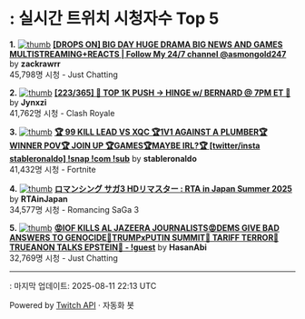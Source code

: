 # : 실시간 트위치 시청자수 Top 5

**1.** [![thumb](https://static-cdn.jtvnw.net/previews-ttv/live_user_zackrawrr-320x180.jpg)](https://twitch.tv/zackrawrr)
**[[DROPS ON] BIG DAY HUGE DRAMA BIG NEWS AND GAMES MULTISTREAMING+REACTS | Follow My 24/7 channel @asmongold247](https://twitch.tv/zackrawrr)** by **zackrawrr**<br>45,798명 시청  - Just Chatting

**2.** [![thumb](https://static-cdn.jtvnw.net/previews-ttv/live_user_jynxzi-320x180.jpg)](https://twitch.tv/Jynxzi)
**[[223/365] 🚨 TOP 1K PUSH -> HINGE w/ BERNARD @ 7PM ET 🚨](https://twitch.tv/Jynxzi)** by **Jynxzi**<br>41,762명 시청  - Clash Royale

**3.** [![thumb](https://static-cdn.jtvnw.net/previews-ttv/live_user_stableronaldo-320x180.jpg)](https://twitch.tv/stableronaldo)
**[🏆 99 KILL LEAD VS XQC 🏆1V1 AGAINST A PLUMBER🏆WINNER POV🏆 JOIN UP 🏆GAMES🏆MAYBE IRL?🏆 [twitter/insta stableronaldo] !snap !com !sub](https://twitch.tv/stableronaldo)** by **stableronaldo**<br>41,432명 시청  - Fortnite

**4.** [![thumb](https://static-cdn.jtvnw.net/previews-ttv/live_user_rtainjapan-320x180.jpg)](https://twitch.tv/RTAinJapan)
**[ロマンシング サガ3 HDリマスター : RTA in Japan Summer 2025](https://twitch.tv/RTAinJapan)** by **RTAinJapan**<br>34,577명 시청  - Romancing SaGa 3

**5.** [![thumb](https://static-cdn.jtvnw.net/previews-ttv/live_user_hasanabi-320x180.jpg)](https://twitch.tv/HasanAbi)
**[😡IOF KILLS AL JAZEERA JOURNALISTS😡DEMS GIVE BAD ANSWERS TO GENOCIDE🤬TRUMPxPUTIN SUMMIT🤬 TARIFF TERROR🤬TRUEANON TALKS EPSTEIN🤬 - !guest](https://twitch.tv/HasanAbi)** by **HasanAbi**<br>32,769명 시청  - Just Chatting


---
: 마지막 업데이트: 2025-08-11 22:13 UTC

Powered by [Twitch API](https://dev.twitch.tv/docs/api/reference) · 자동화 봇